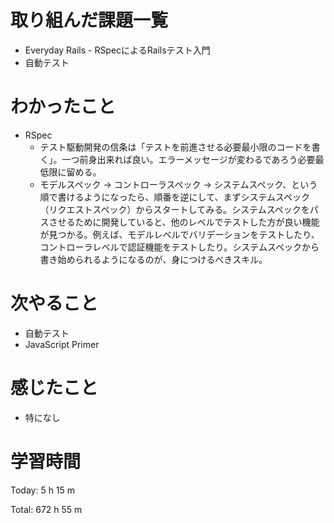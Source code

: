 # 取り組んだ課題一覧
- Everyday Rails - RSpecによるRailsテスト入門
- 自動テスト

# わかったこと
- RSpec
  - テスト駆動開発の信条は「テストを前進させる必要最小限のコードを書く」。一つ前身出来れば良い。エラーメッセージが変わるであろう必要最低限に留める。
  - モデルスペック → コントローラスペック → システムスペック、という順で書けるようになったら、順番を逆にして、まずシステムスペック（リクエストスペック）からスタートしてみる。システムスペックをパスさせるために開発していると、他のレベルでテストした方が良い機能が見つかる。例えば、モデルレベルでバリデーションをテストしたり、コントローラレベルで認証機能をテストしたり。システムスペックから書き始められるようになるのが、身につけるべきスキル。
# 次やること
- 自動テスト
- JavaScript Primer

# 感じたこと
- 特になし

# 学習時間
Today: 5 h 15 m

Total: 672 h 55 m
